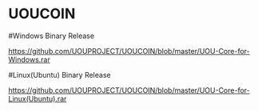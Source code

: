# UOUCOIN

#Windows Binary Release

https://github.com/UOUPROJECT/UOUCOIN/blob/master/UOU-Core-for-Windows.rar

#Linux(Ubuntu) Binary Release

https://github.com/UOUPROJECT/UOUCOIN/blob/master/UOU-Core-for-Linux(Ubuntu).rar
